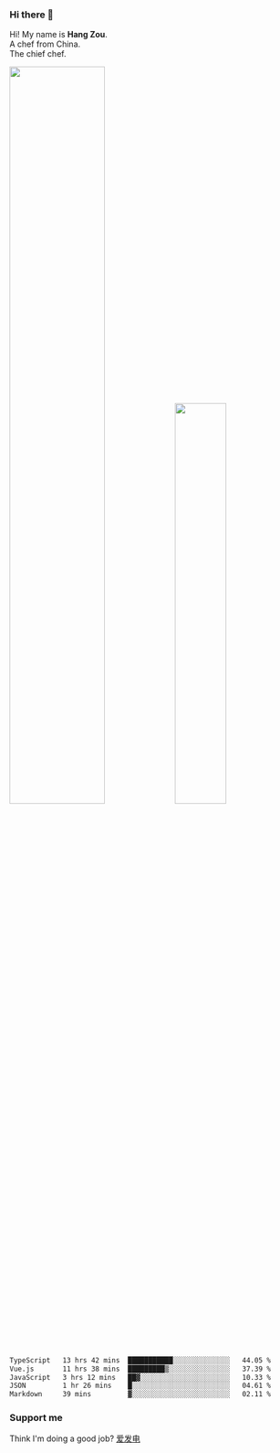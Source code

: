 ### Hi there 👋

Hi! My name is **Hang Zou**.  
A chef from China.  
The chief chef.

<img align="" width="57.5%" src="https://github-readme-stats.vercel.app/api?username=zouhangwithsweet&hide_title=true&hide_border=true&show_icons=true&include_all_commits=true&line_height=21" /><img align="" width="42.4%" src="https://github-readme-stats.vercel.app/api/top-langs/?username=zouhangwithsweet&hide_title=true&hide_border=true&layout=compact" />

<!--START_SECTION:waka-->

```txt
TypeScript   13 hrs 42 mins  ███████████░░░░░░░░░░░░░░   44.05 %
Vue.js       11 hrs 38 mins  █████████▒░░░░░░░░░░░░░░░   37.39 %
JavaScript   3 hrs 12 mins   ██▓░░░░░░░░░░░░░░░░░░░░░░   10.33 %
JSON         1 hr 26 mins    █░░░░░░░░░░░░░░░░░░░░░░░░   04.61 %
Markdown     39 mins         ▓░░░░░░░░░░░░░░░░░░░░░░░░   02.11 %
```

<!--END_SECTION:waka-->

### Support me

Think I'm doing a good job? [爱发电](https://afdian.net/@zouhangsweet)

